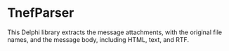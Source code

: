 # TnefParser
This Delphi library extracts the message attachments, with the original file names, and the message body, including HTML, text, and RTF.
